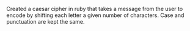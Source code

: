 Created a caesar cipher in ruby that takes a message from the user to encode by shifting each letter a given number of characters.
Case and punctuation are kept the same.